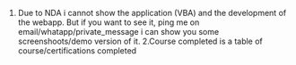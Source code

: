 
1. Due to NDA i cannot show the application (VBA) and the development of the webapp. But if you want to see it, ping me on email/whatapp/private_message i can show you some screenshoots/demo version of it.
2.Course completed is a table of course/certifications completed

